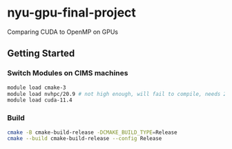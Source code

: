 # nyu-gpu-final-project

Comparing CUDA to OpenMP on GPUs

## Getting Started

### Switch Modules on CIMS machines

```bash
module load cmake-3
module load nvhpc/20.9 # not high enough, will fail to compile, needs 22+
module load cuda-11.4
```

### Build

```bash
cmake -B cmake-build-release -DCMAKE_BUILD_TYPE=Release
cmake --build cmake-build-release --config Release
```